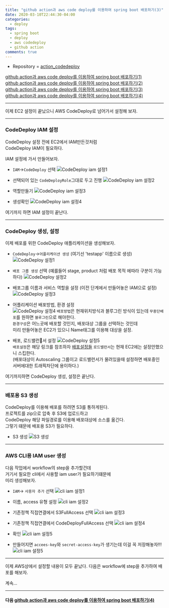 ```yaml
---
title: "github action과 aws code deploy를 이용하여 spring boot 배포하기(3)"
date: 2020-03-10T22:44:30-04:00
categories:
  - deploy
tags:
  - spring boot
  - deploy
  - aws codedeploy
  - github action
comments: true
---
```


* Repository = [action_codedeploy](https://github.com/isntyet/action_codedeploy)

[github action과 aws code deploy를 이용하여 spring boot 배포하기(1)](/deploy/github-action%EA%B3%BC-aws-code-deploy%EB%A5%BC-%EC%9D%B4%EC%9A%A9%ED%95%98%EC%97%AC-spring-boot-%EB%B0%B0%ED%8F%AC%ED%95%98%EA%B8%B0(1)/)    
[github action과 aws code deploy를 이용하여 spring boot 배포하기(2)](/deploy/github-action%EA%B3%BC-aws-code-deploy%EB%A5%BC-%EC%9D%B4%EC%9A%A9%ED%95%98%EC%97%AC-spring-boot-%EB%B0%B0%ED%8F%AC%ED%95%98%EA%B8%B0(2)/)  
[github action과 aws code deploy를 이용하여 spring boot 배포하기(3)](/deploy/github-action%EA%B3%BC-aws-code-deploy%EB%A5%BC-%EC%9D%B4%EC%9A%A9%ED%95%98%EC%97%AC-spring-boot-%EB%B0%B0%ED%8F%AC%ED%95%98%EA%B8%B0(3)/)  
[github action과 aws code deploy를 이용하여 spring boot 배포하기(4)](/deploy/github-action%EA%B3%BC-aws-code-deploy%EB%A5%BC-%EC%9D%B4%EC%9A%A9%ED%95%98%EC%97%AC-spring-boot-%EB%B0%B0%ED%8F%AC%ED%95%98%EA%B8%B0(4)/)  

-----

이제 EC2 설정이 끝났으니 AWS CodeDeploy로 넘어가서 설정해 보자.

-----

### CodeDeploy IAM 설정  

CodeDeploy 설정 전에 EC2에서 IAM만든것처럼  
CodeDeploy IAM이 필요하다.

IAM 설정에 가서 만들어보자.

  * `IAM`->`CodeDeploy` 선택
   ![CodeDeploy iam 설정1](https://drive.google.com/uc?id=1qmSB7-iQi5ZDgf2esio4HPFKNRu5F2Y5)  

  * 선택되어 있는 `CodeDeployRole`그대로 두고 진행
   ![CodeDeploy iam 설정2](https://drive.google.com/uc?id=163rQxde67l-gLznDXNbgFO4pmq4Kh-lg)  

  * 역할만들기
   ![CodeDeploy iam 설정3](https://drive.google.com/uc?id=1wavUQv8Ca9p6NLDpjBZbpTbhYRzj_VdK)  

  * 생성확인
   ![CodeDeploy iam 설정4](https://drive.google.com/uc?id=1bk7Rz2S7Lo9D3MnYIqCRrZ8fnzCgC9GC)  

여기까지 하면 IAM 설정이 끝난다.

-----

### CodeDeploy 생성, 설정  

이제 배포를 위한 CodeDeploy 애플리케이션을 생성해보자.


* `CodeDeploy`->`어플리케이션 생성` (여기선 'testapp' 이름으로 생성)
 ![CodeDeploy 설정1](https://drive.google.com/uc?id=13N9FjbqTOO8IEsvndKCY1chvkSjjXI8O)  

* `배포 그룹 생성` 선택 (예를들어 stage, product 처럼 배포 목적 에따라 구분이 가능하다)
 ![CodeDeploy 설정2](https://drive.google.com/uc?id=1fNg7cIyrE4KgQAxbxolJB3x9B2QFPU5D)  

* 배포그룹 이름과 서비스 역할을 설정 (이전 단계에서 만들어놓은 IAM으로 설정)
 ![CodeDeploy 설정3](https://drive.google.com/uc?id=1O976Zx13kHUDFQuKtEgG0J8SuUSrJjFM)  

* 어플리케이션 배포방법, 환경 설정  
 ![CodeDeploy 설정4](https://drive.google.com/uc?id=1Mc2-gj76MAUCvBeKLbmeKYe6cD0D-Gpe)
`배포방법`은 현재위치방식과 블루그린 방식이 있는데 `무중단배포`를 원하면 `블루그린`으로 해야한다.  
`환경구성`은 어느곳에 배포할 것인지, 배포대상 그룹을 선택하는 것인데  
미리 만들어놓은 EC2가 있으니 Name태그를 이용해 대상을 설정.  

* 배포, 로드밸런서 설정
 ![CodeDeploy 설정5](https://drive.google.com/uc?id=1zJKgfanYvwhtmVabEvPOpe-3C5IZ6uTl)  
 `배포설정`은 해당 링크를 참조하자 [배포설정들](https://docs.aws.amazon.com/ko_kr/codedeploy/latest/userguide/deployment-configurations.html)
 `로드밸런서`는 현재 EC2에는 설정안했으니 스킵한다.  
 (배포대상이 Autoscaling 그룹이고 로드밸런서가 물려있을때 설정하면
   배포중인 서버에대한 트래픽차단에 용이하다.)  


여기까지하면 CodeDeploy 생성, 설정은 끝난다.

-----

### 배포용 S3 생성  

CodeDeploy를 이용해 배포를 하려면 S3를 통하게된다.  
프로젝트를 zip으로 압축 후 S3에 업로드하고  
CodeDeploy 해당 파일경로를 이용해 배포대상에 소스를 옮긴다.  
그렇기 떄문에 배포용 S3가 필요하다.  

* S3 생성
  ![S3 생성](https://drive.google.com/uc?id=1E2CqYb3R4w1-EnH_i07oPrFs54C7XBSl)  


-----

### AWS CLI용 IAM user 생성  

다음 작업에서 workflow의 step을 추가할건데  
거기서 필요한 cli에서 사용할 iam user가 필요하기떄문에  
미리 생성해보자.

* `IAM`-> `사용자 추가` 선택
 ![cli iam 설정1](https://drive.google.com/uc?id=1K7jfBbCccWu0gYh3gn_7ta4FJh4fRXKv)  

* 이름, access 유형 설정
 ![cli iam 설정2](https://drive.google.com/uc?id=1rSoVQHe2p78IpIpPCHJBEfjvOUuO81bv)  

* 기존정책 직접연결에서 S3FullAccess 선택
 ![cli iam 설정3](https://drive.google.com/uc?id=1wK2dIH1zpGtLD7csI2huM2XRcaU0UhWR)  

* 기존정책 직접연결에서 CodeDeployFullAccess 선택
 ![cli iam 설정4](https://drive.google.com/uc?id=1Rd9_6f8u2Uo4Jj2n_q42j0aDKtd5y7U-)  

* 확인
 ![cli iam 설정5](https://drive.google.com/uc?id=1noSElOp-XRL95rO9pLtBmMsSXtsihfIV)  

* 만들어지면 `accees-key`와 `secret-access-key`가 생기는데 이걸 꼭 저장해놓자!!!
 ![cli iam 설정5](https://drive.google.com/uc?id=10kxHllF9fiW4ea3TJnQGa3Eh39XxwhUM)   



-----

이제 AWS상에서 설정할 내용이 모두 끝났다.
다음은 workflow에 step을 추가하여 배포를 해보자.


계속...

-----
#### 다음 [github action과 aws code deploy를 이용하여 spring boot 배포하기(4)](/deploy/github-action%EA%B3%BC-aws-code-deploy%EB%A5%BC-%EC%9D%B4%EC%9A%A9%ED%95%98%EC%97%AC-spring-boot-%EB%B0%B0%ED%8F%AC%ED%95%98%EA%B8%B0(4)/)

